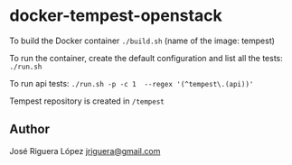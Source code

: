 # docker-tempest-openstack

To build the Docker container `./build.sh` (name of the image: tempest)

To run the container, create the default configuration and list all the tests: `./run.sh`

To run api tests: `./run.sh -p -c 1  --regex '(^tempest\.(api))'`

Tempest repository is created in `/tempest`



## Author

José Riguera López  <jriguera@gmail.com> 
